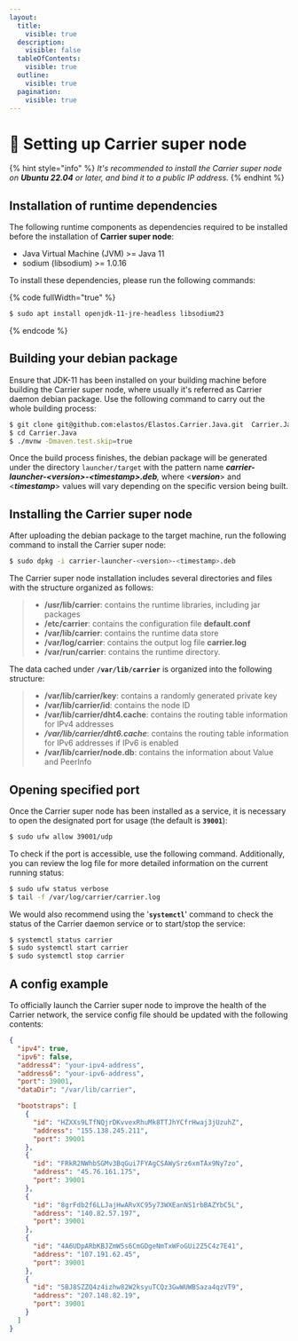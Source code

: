 ```yaml
---
layout:
  title:
    visible: true
  description:
    visible: false
  tableOfContents:
    visible: true
  outline:
    visible: true
  pagination:
    visible: true
---
```


# 🔆 Setting up Carrier super node

{% hint style="info" %}
_It's recommended to install the Carrier super node on **Ubuntu 22.04** or later, and bind it to a public IP address._
{% endhint %}

## Installation of runtime dependencies

The following runtime components as dependencies required to be installed before the installation of **Carrier super node**:

* Java Virtual Machine (JVM) >= Java 11
* sodium (libsodium) >= 1.0.16

To install these dependencies, please run the following commands:

{% code fullWidth="true" %}
```sh
$ sudo apt install openjdk-11-jre-headless libsodium23
```
{% endcode %}

## Building your debian package

Ensure that JDK-11 has been installed on your building machine before building the Carrier super node, where usually it's referred as Carrier daemon debian package. Use the following command to carry out the whole building process:

```sh
$ git clone git@github.com:elastos/Elastos.Carrier.Java.git  Carrier.Java
$ cd Carrier.Java
$ ./mvnw -Dmaven.test.skip=true
```

Once the build process finishes, the debian package will be generated under the directory `launcher/target` with the pattern name _**carrier-launcher-\<version>-\<timestamp>.deb**,_ where <_**version**_> and <_**timestamp**_> values will vary depending on the specific version being built.

## Installing the Carrier super node

After uploading the debian package to the target machine, run the following command to install the Carrier super node:

```sh
$ sudo dpkg -i carrier-launcher-<version>-<timestamp>.deb
```

The Carrier super node installation includes several directories and files with the structure organized as follows:&#x20;

> * **/usr/lib/carrier**:  contains the runtime libraries, including jar packages
> * **/etc/carrier**:  contains the configuration file **default.conf**
> * **/var/lib/carrier**:  contains the runtime data store
> * **/var/log/carrier**: contains the output log file **carrier.log**
> * **/var/run/carrier**: contains the runtime directory.

The data cached under **`/var/lib/carrier`** is organized into the following structure:

> * **/var/lib/carrier/key**: contains a randomly generated private key
> * **/var/lib/carrier/id**: contains the node ID
> * **/var/lib/carrier/dht4.cache**: contains the routing table information for IPv4 addresses
> * _**/var/lib/carrier/dht6.cache**_: contains the routing table information for IPv6 addresses if IPv6 is enabled
> * **/var/lib/carrier/node.db**: contains the information about Value and PeerInfo

## Opening specified port

Once the Carrier super node has been installed as a service, it is necessary to open the designated port for usage (the default is **`39001`**):

```sh
$ sudo ufw allow 39001/udp
```

To check if the port is accessible, use the following command. Additionally, you can review the log file for more detailed information on the current running status:

```sh
$ sudo ufw status verbose
$ tail -f /var/log/carrier/carrier.log
```

We would also recommend using the '**`systemctl`**' command to check the status of the Carrier daemon service or to start/stop the service:

```sh
$ systemctl status carrier
$ sudo systemctl start carrier
$ sudo systemctl stop carrier
```

## A config example

To officially launch the Carrier super node to improve the health of the Carrier network, the service config file should be updated with the following contents:

```json
{
  "ipv4": true,
  "ipv6": false,
  "address4": "your-ipv4-address",
  "address6": "your-ipv6-address",
  "port": 39001,
  "dataDir": "/var/lib/carrier",

  "bootstraps": [
    {
      "id": "HZXXs9LTfNQjrDKvvexRhuMk8TTJhYCfrHwaj3jUzuhZ",
      "address": "155.138.245.211",
      "port": 39001
    },
    {
      "id": "FRkR2NWhbSGMv3BqGui7FYAgCSAWySrz6xmTAx9Ny7zo",
      "address": "45.76.161.175",
      "port": 39001
    },
    {
      "id": "8grFdb2f6LLJajHwARvXC95y73WXEanNS1rbBAZYbC5L",
      "address": "140.82.57.197",
      "port": 39001
    },
    {
      "id": "4A6UDpARbKBJZmW5s6CmGDgeNmTxWFoGUi2Z5C4z7E41",
      "address": "107.191.62.45",
      "port": 39001
    },
    {
      "id": "5BJ8SZZQ4z4izhw82W2ksyuTCQz3GwWUWBSaza4qzVT9",
      "address": "207.148.82.19",
      "port": 39001
    }
  ] 
}
```
